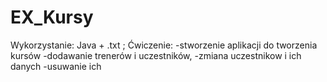 # EX_Kursy
Wykorzystanie: Java + .txt ;
Ćwiczenie:
-stworzenie aplikacji do tworzenia kursów
-dodawanie trenerów i uczestników,
-zmiana uczestnikow i ich danych
-usuwanie ich
